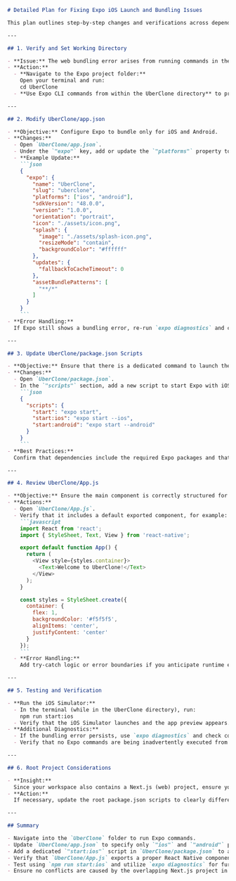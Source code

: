 ```markdown
# Detailed Plan for Fixing Expo iOS Launch and Bundling Issues

This plan outlines step-by-step changes and verifications across dependent files to ensure that your Expo app runs on iOS and avoids unwanted web bundling errors.

---

## 1. Verify and Set Working Directory

- **Issue:** The web bundling error arises from running commands in the wrong project folder.
- **Action:** 
  - **Navigate to the Expo project folder:**  
    Open your terminal and run:  
    cd UberClone
  - **Use Expo CLI commands from within the UberClone directory** to prevent interference from the root Next.js/web configuration.

---

## 2. Modify UberClone/app.json

- **Objective:** Configure Expo to bundle only for iOS and Android.
- **Changes:**
  - Open `UberClone/app.json`.
  - Under the `"expo"` key, add or update the `"platforms"` property to include only `"ios"` and `"android"`. This will prevent Expo from attempting to bundle for web.
  - **Example Update:**
    ```json
    {
      "expo": {
        "name": "UberClone",
        "slug": "uberclone",
        "platforms": ["ios", "android"],
        "sdkVersion": "48.0.0",
        "version": "1.0.0",
        "orientation": "portrait",
        "icon": "./assets/icon.png",
        "splash": {
          "image": "./assets/splash-icon.png",
          "resizeMode": "contain",
          "backgroundColor": "#ffffff"
        },
        "updates": {
          "fallbackToCacheTimeout": 0
        },
        "assetBundlePatterns": [
          "**/*"
        ]
      }
    }
    ```
- **Error Handling:**  
  If Expo still shows a bundling error, re-run `expo diagnostics` and check for misconfiguration messages.

---

## 3. Update UberClone/package.json Scripts

- **Objective:** Ensure that there is a dedicated command to launch the app in iOS Simulator.
- **Changes:**
  - Open `UberClone/package.json`.
  - In the `"scripts"` section, add a new script to start Expo with iOS targeting:
    ```json
    {
      "scripts": {
        "start": "expo start",
        "start:ios": "expo start --ios",
        "start:android": "expo start --android"
      }
    }
    ```
- **Best Practices:**  
  Confirm that dependencies include the required Expo packages and that no scripts inadvertently trigger the Next.js/web bundler.

---

## 4. Review UberClone/App.js

- **Objective:** Ensure the main component is correctly structured for Expo.
- **Actions:**
  - Open `UberClone/App.js`.
  - Verify that it includes a default exported component, for example:
    ```javascript
    import React from 'react';
    import { StyleSheet, Text, View } from 'react-native';

    export default function App() {
      return (
        <View style={styles.container}>
          <Text>Welcome to UberClone!</Text>
        </View>
      );
    }

    const styles = StyleSheet.create({
      container: {
        flex: 1,
        backgroundColor: '#f5f5f5',
        alignItems: 'center',
        justifyContent: 'center'
      }
    });
    ```
  - **Error Handling:**  
    Add try-catch logic or error boundaries if you anticipate runtime exceptions. Log any errors for easier debugging.

---

## 5. Testing and Verification

- **Run the iOS Simulator:**
  - In the terminal (while in the UberClone directory), run:  
    npm run start:ios  
  - Verify that the iOS Simulator launches and the app preview appears.
- **Additional Diagnostics:**
  - If the bundling error persists, use `expo diagnostics` and check console logs for guidance.
  - Verify that no Expo commands are being inadvertently executed from the root folder containing Next.js configuration.

---

## 6. Root Project Considerations

- **Insight:**  
  Since your workspace also contains a Next.js (web) project, ensure you are not confusing the bundling process by running Expo commands from the root. Always target the UberClone folder for iOS/Android testing.
- **Action:**  
  If necessary, update the root package.json scripts to clearly differentiate commands for the Next.js app and the Expo app.

---

## Summary

- Navigate into the `UberClone` folder to run Expo commands.  
- Update `UberClone/app.json` to specify only `"ios"` and `"android"` platforms, excluding web.  
- Add a dedicated `"start:ios"` script in `UberClone/package.json` to automatically launch the iOS simulator.  
- Verify that `UberClone/App.js` exports a proper React Native component and includes error handling if needed.  
- Test using `npm run start:ios` and utilize `expo diagnostics` for further error insights.  
- Ensure no conflicts are caused by the overlapping Next.js project in the root directory.
